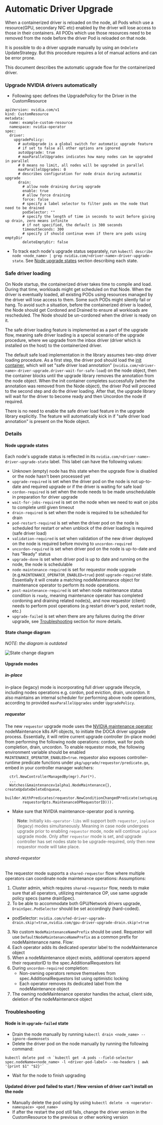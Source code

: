 # Automatic Driver Upgrade
When a containerized driver is reloaded on the node, all Pods which use a resource(GPU, secondary NIC etc) enabled by the driver will lose access to those in their containers. All PODs which use those resources need to be removed from the node before the driver Pod is reloaded on that node.

It is possible to do a driver upgrade manually by using an `OnDelete` UpdateStrategy. But this procedure requires a lot of manual actions and can be error prone.

This document describes the automatic upgrade flow for the containerized driver.

### Upgrade NVIDIA drivers automatically
* Following spec defines the UpgradePolicy for the Driver in the CustomResource

```
apiVersion: nvidia.com/v1
kind: CustomResource
metadata:
  name: example-custom-resource
  namespace: nvidia-operator
spec:
  driver:
    upgradePolicy:
      # autoUpgrade is a global switch for automatic upgrade feature
      # if set to false all other options are ignored
      autoUpgrade: true
      # maxParallelUpgrades indicates how many nodes can be upgraded in parallel
      # 0 means no limit, all nodes will be upgraded in parallel
      maxParallelUpgrades: 0
      # describes configuration for node drain during automatic upgrade
      drain:
        # allow node draining during upgrade
        enable: true
        # allow force draining
        force: false
        # specify a label selector to filter pods on the node that need to be drained
        podSelector: ""
        # specify the length of time in seconds to wait before giving up drain, zero means infinite
        # if not specified, the default is 300 seconds
        timeoutSeconds: 300
        # specify if should continue even if there are pods using emptyDir
        deleteEmptyDir: false
```

* To track each node's upgrade status separately, run `kubectl describe node <node_name> | grep nvidia.com/<driver-name>-driver-upgrade-state`. See [Node upgrade states](#node-upgrade-states) section describing each state.

### Safe driver loading

On Node startup, the containerized driver takes time to compile and load.
During that time, workloads might get scheduled on that Node.
When the driver is eventually loaded, all existing PODs using resources managed by the driver will lose access to them.
Some such PODs might silently fail or hang.
To avoid such a situation, before the containerized driver is loaded,
the Node should get Cordoned and Drained to ensure all workloads are rescheduled.
The Node should be un-cordoned when the driver is ready on it.

The safe driver loading feature is implemented as a part of the upgrade flow, 
meaning safe driver loading is a special scenario of the upgrade procedure, 
where we upgrade from the inbox driver (driver which is installed on the host) to the containerized driver.

The default safe load implementation in the library assumes two-step driver loading procedure.
As a first step, the driver pod should load the [init container](https://github.com/Mellanox/network-operator-init-container),
which will set "safe driver load annotation" (`nvidia.com/<driver-name>-driver-upgrade.driver-wait-for-safe-load`)
on the node object, then the container blocks until the upgrade library removes the annotation from the node object.
When the init container completes successfully (when the annotation was removed from the Node object),
the driver Pod will proceed to the second step and do the driver loading.
After that, the upgrade library will wait for the driver to become ready and then Uncordon the node if required.

There is no need to enable the safe driver load feature in the upgrade library explicitly.
The feature will automatically kick in if "safe driver load annotation" is present on the Node object.

### Details
#### Node upgrade states
Each node's upgrade status is reflected in its `nvidia.com/<driver-name>-driver-upgrade-state` label. This label can have the following values:
*  Unknown (empty) node has this state when the upgrade flow is disabled or the node hasn't been processed yet
* `upgrade-required`  is set when the driver pod on the node is not up-to-date and required upgrade or if the driver is waiting for safe load
* `cordon-required` is set when the node needs to be made unschedulable in preparation for driver upgrade
* `wait-for-jobs-required` is set on the node when we need to wait on jobs to complete until given timeout
* `drain-required` is set when the node is required to be scheduled for drain
* `pod-restart-required` is set when the driver pod on the node is scheduled for restart 
or when unblock of the driver loading is required (safe driver load)
* `validation-required` is set when validation of the new driver deployed on the node is required before moving to `uncordon-required`
* `uncordon-required` is set when driver pod on the node is up-to-date and has "Ready" status
* `upgrade-done` is set when driver pod is up to date and running on the node, the node is schedulable
* `node-maintenance-required` is set for requestor mode upgrade (e.g.`MAINTENANCE_OPERATOR_ENABLED=true`) post `upgrade-required` state. Essentially it will create a matching nodeMaintenance object for maintenance operator to perform its node operations.
* `post-maintenance-required` is set when node maintenance status condition is `ready`, meaning maintenance operator has completed 
cordoning and draining related node(s), and now requestor (client) needs to perform post operations (e.g restart driver's pod, restart node, etc.)
* `upgrade-failed` is set when there are any failures during the driver upgrade, see [Troubleshooting](#node-is-in-drain-failed-state) section for more details.

#### State change diagram

_NOTE: the diagram is outdated_

![State change diagram](images/driver-upgrade-state-diagram.png)

#### Upgrade modes
##### in-place
in-place (legacy) mode is incorporating full driver upgrade lifecycle, including nodes operations e.g. cordon, pod eviction, drain, uncordon.
It also maintains an internal scheduler for performing above node operations, according
to provided `maxParallelUpgrades` under `UpgradePolicy`.

##### requestor
The new `requestor` upgrade mode uses the [NVIDIA maintenance operator](https://github.com/Mellanox/maintenance-operator) nodeMaintenance k8s API objects, to initiate the DOCA driver upgrade process.
Essentially, it will retire current upgrade controller (in-place mode) from performing the following node operations: cordon, wait for pods completion, drain, uncordon.
To enable requestor mode, the following environment variable should be enabled `MAINTENANCE_OPERATOR_ENABLED=true`.
requestor also exposes controller-runtime predicate functions under `pkg/upgrade/requestor/predicate.go`, embed in your
controller manager watchers:
```
  ctrl.NewControllerManagedBy(mgr).For(*).
  ...
  Watches(&maintenancev1alpha1.NodeMaintenance{}, createUpdateDeleteEnqueue,
			builder.WithPredicates(requestor.NewConditionChangedPredicate(setupLog,
		requestorOpts.MaintenanceOPRequestorID))).
```
* Make sure that NVIDIA maintenance-operator pod is running.

> __Note__: Initially `k8s-operator-libs` will support both `requestor`, `inplace` (legacy) modes simultaneously.
> Meaning in case node undergoes upgrade prior to enabling `requestor` mode, node will continue `inplace` upgrade mode. Only after `requestor` mode is set, and upgrade
> controller has set nodes state to be upgrade-required, only then new requestor mode will take place.

###### shared-requestor
The requestor mode supports a `shared-requestor` flow where multiple operators can coordinate node maintenance operations:
Assumptions:
1. Cluster admin, which requires `shared-requestor` flow, needs to make sure that all operators, utilizing maintenance OP, use same upgrade policy specs (same drainSpec).
2. To be able to accommodate both GPU/Network drivers upgrade, `DrainSpec.PodSelector` should be set accordingly (hard-coded). 
 * podSelector: `nvidia.com/ofed-driver-upgrade-drain.skip!=true,nvidia.com/gpu-driver-upgrade-drain.skip!=true`
3. No custom `NodeMaintenanceNamePrefix` should be used. Requestor will use `DefaultNodeMaintenanceNamePrefix` as a common prefix for nodeMaintenance name.
Flow:
1. Each operator adds its dedicated operator label to the nodeMaintenance object
2. When a nodeMaintenance object exists, additional operators append their requestorID to the spec.AdditionalRequestors list
3. During `uncordon-required` completion:
   - Non-owning operators remove themselves from spec.AdditionalRequestors list using optimistic locking
   - Each operator removes its dedicated label from the nodeMaintenance object
4. The owning nodeMaintenance operator handles the actual, client side, deletion of the nodeMaintenance object

### Troubleshooting
#### Node is in `upgrade-failed` state
* Drain the node manually by running `kubectl drain <node_name> --ignore-daemonsets`
* Delete the driver pod on the node manually by running the following command:

```
kubectl delete pod -n `kubectl get -A pods --field-selector spec.nodeName=<node_name> -l <driver-pod-label> --no-headers | awk '{print $1" "$2}'`
```

* Wait for the node to finish upgrading
#### Updated driver pod failed to start / New version of driver can't install on the node
* Manually delete the pod using by using `kubectl delete -n <operator-namespace> <pod_name>`
* If after the restart the pod still fails, change the driver version in the CustomResource to the previous or other working version